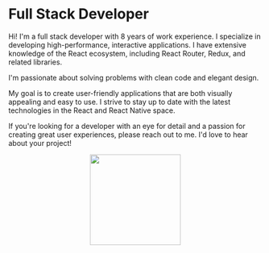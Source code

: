 # Full Stack Developer

Hi! I'm a full stack developer with 8 years of work experience. I specialize in developing high-performance, interactive applications. I have extensive knowledge of the React ecosystem, including React Router, Redux, and related libraries.

I'm passionate about solving problems with clean code and elegant design. 

My goal is to create user-friendly applications that are both visually appealing and easy to use. I strive to stay up to date with the latest technologies in the React and React Native space.

If you're looking for a developer with an eye for detail and a passion for creating great user experiences, please reach out to me. I'd love to hear about your project!


<p align="center">
<a href="https://github.com/bjin9">
  <img height="180em" src="https://github-readme-stats-eight-theta.vercel.app/api?username=bjin9&show_icons=true&theme=radical&include_all_commits=true&count_private=true"/>
</a>
</p>
